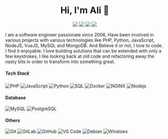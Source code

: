 <h1 align="center"> Hi, I'm Ali 👋 </h1>
<p align="center">
    <a href="https://alisalem.me"><img src="https://img.shields.io/badge/-ALISALEM.ME-000000?style=for-the-badge&logo=react&logoColor=white"/></a>
    <a href="https://www.linkedin.com/in/alielsayedsalem"><img src="https://img.shields.io/badge/linkedin-%230177B5?style=flat&logo=linkedin&logoColor=white"/></a>
    <a href="https://twitter.com/alielmasry"><img src="https://img.shields.io/badge/twitter-%231FA1F1?style=flat&logo=twitter&logoColor=white"/></a>
    <a href="https://www.instagram.com/ali.elmasery"><img src="https://img.shields.io/badge/instagram-%23E4415F?style=flat&logo=instagram&logoColor=white"/></a>
  </p>

I am a software engineer passionate since 2006, Have been involved in various projects with various technologies like PHP, Python, JavaScript, NodeJS, VueJS, MySQL and MongoDB.
And Believe it or not, I love to code. I find it enjoyable. I love building solutions that can be extended with only a few keystrokes, I like looking back at old code and refactoring away the nasty bits in order to transform into something great.

##### Tech Stack
![PHP](https://img.shields.io/badge/-PHP-000000?style=flat&logo=c)
![JavaScript](https://img.shields.io/badge/-JavaScript-000000?style=flat&logo=javascript)
![Python](https://img.shields.io/badge/-Python-000000?style=flat&logo=python)
![SQL](https://img.shields.io/badge/-SQL-000000?style=flat&logo=sql)
![Docker](https://img.shields.io/badge/-Docker-black?style=flat-square&logo=docker)
![NGINX](http://img.shields.io/badge/-NGINX-269539?style=flat-square&logo=nginx&logoColor=ffffff)
![Nodejs](https://img.shields.io/badge/-Nodejs-black?style=flat-square&logo=Node.js)

#### Database
![MySQL](https://img.shields.io/badge/-MySQL-336791?style=flat-square&logo=mysql)
![PostgreSQL](https://img.shields.io/badge/-PostgreSQL-336791?style=flat-square&logo=postgresql)

#### Others
![Git](https://img.shields.io/badge/-Git-%23F05032?style=flat-square&logo=git&logoColor=%23ffffff)
![GitLab](https://img.shields.io/badge/-GitLab-FCA121?style=flat-square&logo=gitlab)
![GitHub](https://img.shields.io/badge/-GitHub-181717?style=flat-square&logo=github)
![VS Code](http://img.shields.io/badge/-VS%20Code-007ACC?style=flat-square&logo=visual-studio-code&logoColor=ffffff)
![Debian](http://img.shields.io/badge/-Debian-A81D33?style=flat-square&logo=debian&logoColor=ffffff)
![Windows](http://img.shields.io/badge/-Windows-0078D6?style=flat-square&logo=windows&logoColor=ffffff)
